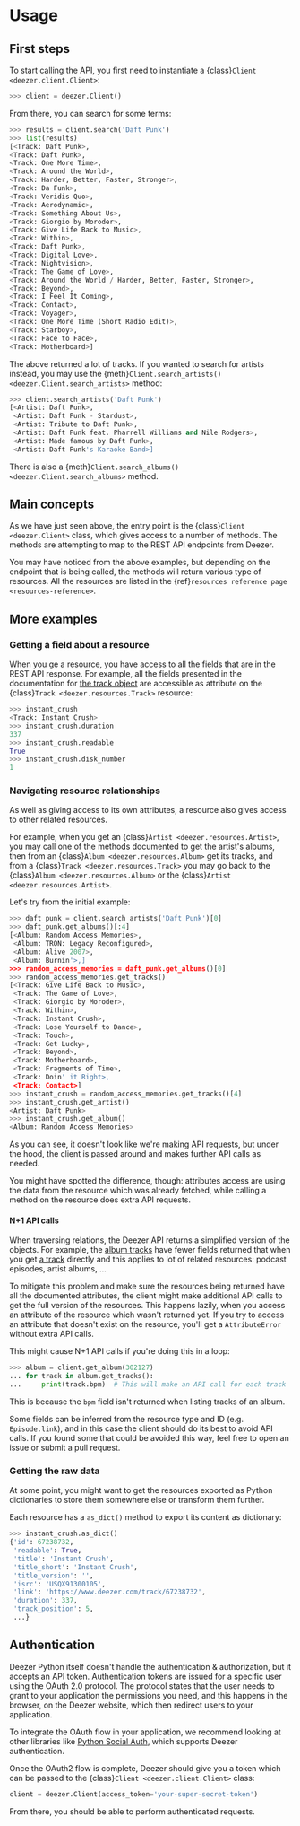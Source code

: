 # Usage

## First steps

To start calling the API, you first need to instantiate a {class}`Client <deezer.client.Client>`:

```python
>>> client = deezer.Client()
```

From there, you can search for some terms:

```python
>>> results = client.search('Daft Punk')
>>> list(results)
[<Track: Daft Punk>,
<Track: Daft Punk>,
<Track: One More Time>,
<Track: Around the World>,
<Track: Harder, Better, Faster, Stronger>,
<Track: Da Funk>,
<Track: Veridis Quo>,
<Track: Aerodynamic>,
<Track: Something About Us>,
<Track: Giorgio by Moroder>,
<Track: Give Life Back to Music>,
<Track: Within>,
<Track: Daft Punk>,
<Track: Digital Love>,
<Track: Nightvision>,
<Track: The Game of Love>,
<Track: Around the World / Harder, Better, Faster, Stronger>,
<Track: Beyond>,
<Track: I Feel It Coming>,
<Track: Contact>,
<Track: Voyager>,
<Track: One More Time (Short Radio Edit)>,
<Track: Starboy>,
<Track: Face to Face>,
<Track: Motherboard>]
```

The above returned a lot of tracks. If you wanted to search for artists instead, you may use the {meth}`Client.search_artists() <deezer.Client.search_artists>` method:

```python
>>> client.search_artists('Daft Punk')
[<Artist: Daft Punk>,
 <Artist: Daft Punk - Stardust>,
 <Artist: Tribute to Daft Punk>,
 <Artist: Daft Punk feat. Pharrell Williams and Nile Rodgers>,
 <Artist: Made famous by Daft Punk>,
 <Artist: Daft Punk's Karaoke Band>]
```

There is also a {meth}`Client.search_albums() <deezer.Client.search_albums>` method.

## Main concepts

As we have just seen above, the entry point is the {class}`Client <deezer.Client>` class, which gives access to a number of methods. The methods are attempting to map to the REST API endpoints from Deezer.

You may have noticed from the above examples, but depending on the endpoint that is being called, the methods will return various type of resources. All the resources are listed in the {ref}`resources reference page <resources-reference>`.

## More examples

### Getting a field about a resource

When you ge a resource, you have access to all the fields that are in the REST API response. For example, all the fields presented in the documentation for [the track object](https://developers.deezer.com/api/track) are accessible as attribute on the {class}`Track <deezer.resources.Track>` resource:

```python
>>> instant_crush
<Track: Instant Crush>
>>> instant_crush.duration
337
>>> instant_crush.readable
True
>>> instant_crush.disk_number
1
```

### Navigating resource relationships

As well as giving access to its own attributes, a resource also gives access to other related resources.

For example, when you get an {class}`Artist <deezer.resources.Artist>`, you may call one of the methods documented to get the artist's albums, then from an {class}`Album <deezer.resources.Album>` get its tracks, and from a {class}`Track <deezer.resources.Track>` you may go back to the {class}`Album <deezer.resources.Album>` or the {class}`Artist <deezer.resources.Artist>`.

Let's try from the initial example:

```python
>>> daft_punk = client.search_artists('Daft Punk')[0]
>>> daft_punk.get_albums()[:4]
[<Album: Random Access Memories>,
 <Album: TRON: Legacy Reconfigured>,
 <Album: Alive 2007>,
 <Album: Burnin'>,]
>>> random_access_memories = daft_punk.get_albums()[0]
>>> random_access_memories.get_tracks()
[<Track: Give Life Back to Music>,
 <Track: The Game of Love>,
 <Track: Giorgio by Moroder>,
 <Track: Within>,
 <Track: Instant Crush>,
 <Track: Lose Yourself to Dance>,
 <Track: Touch>,
 <Track: Get Lucky>,
 <Track: Beyond>,
 <Track: Motherboard>,
 <Track: Fragments of Time>,
 <Track: Doin' it Right>,
 <Track: Contact>]
>>> instant_crush = random_access_memories.get_tracks()[4]
>>> instant_crush.get_artist()
<Artist: Daft Punk>
>>> instant_crush.get_album()
<Album: Random Access Memories>
```

As you can see, it doesn't look like we're making API requests, but under the hood, the client is passed around and makes further API calls as needed.

You might have spotted the difference, though: attributes access are using the data from the resource which was already fetched, while calling a method on the resource does extra API requests.

#### N+1 API calls

When traversing relations, the Deezer API returns a simplified version of the objects. For example, the [album tracks](https://developers.deezer.com/api/album/tracks) have fewer fields returned that when you get [a track](https://developers.deezer.com/api/track) directly and this applies to lot of related resources: podcast episodes, artist albums, ...

To mitigate this problem and make sure the resources being returned have all the documented attributes, the client might make additional API calls to get the full version of the resources. This happens lazily, when you access an attribute of the resource which wasn't returned yet. If you try to access an attribute that doesn't exist on the resource, you'll get a `AttributeError` without extra API calls.

This might cause N+1 API calls if you're doing this in a loop:

```python
>>> album = client.get_album(302127)
... for track in album.get_tracks():
...     print(track.bpm)  # This will make an API call for each track
```

This is because the `bpm` field isn't returned when listing tracks of an album.

Some fields can be inferred from the resource type and ID (e.g. `Episode.link`), and in this case the client should do its best to avoid API calls. If you found some that could be avoided this way, feel free to open an issue or submit a pull request.

### Getting the raw data

At some point, you might want to get the resources exported as Python dictionaries to store them somewhere else or transform them further.

Each resource has a `as_dict()` method to export its content as dictionary:

```python
>>> instant_crush.as_dict()
{'id': 67238732,
 'readable': True,
 'title': 'Instant Crush',
 'title_short': 'Instant Crush',
 'title_version': '',
 'isrc': 'USQX91300105',
 'link': 'https://www.deezer.com/track/67238732',
 'duration': 337,
 'track_position': 5,
 ...}
```

## Authentication

Deezer Python itself doesn't handle the authentication & authorization, but it accepts an API token. Authentication tokens are issued for a specific user using the OAuth 2.0 protocol. The protocol states that the user needs to grant to your application the permissions you need, and this happens in the browser, on the Deezer website, which then redirect users to your application.

To integrate the OAuth flow in your application, we recommend looking at other libraries like [Python Social Auth](https://github.com/python-social-auth), which supports Deezer authentication.

Once the OAuth2 flow is complete, Deezer should give you a token which can be passed to the {class}`Client <deezer.client.Client>` class:

```python
client = deezer.Client(access_token='your-super-secret-token')
```

From there, you should be able to perform authenticated requests.
